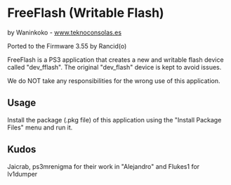 FreeFlash (Writable Flash)
==========================

by Waninkoko - www.teknoconsolas.es

Ported to the Firmware 3.55 by Rancid(o)

FreeFlash is a PS3 application that creates a new and writable flash device
called "dev_fflash". The original "dev_flash" device is kept to avoid issues.

We do NOT take any responsibilities for the wrong use of this application.

Usage
-----

Install the package (.pkg file) of this application using the "Install
Package Files" menu and run it.

Kudos
-----

Jaicrab, ps3mrenigma for their work in "Alejandro" and  Flukes1 for lv1dumper